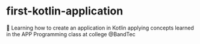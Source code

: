 # first-kotlin-application
📱 Learning how to create an application in Kotlin applying concepts learned in the APP Programming class at college @BandTec
